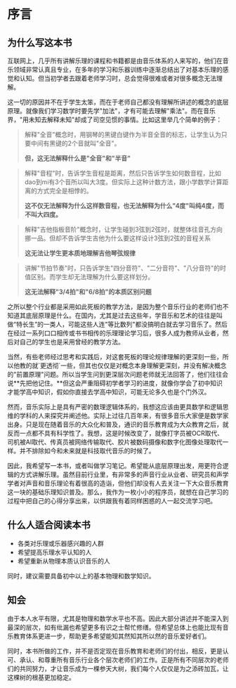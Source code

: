 # 序言

## 为什么写这本书

互联网上，几乎所有讲解乐理的课程和书籍都是由音乐体系的人来写的，他们在音乐领域非常认真且专业，在多年的学习和乐器训练中逐渐总结出了对基本乐理的感觉和认知。但当初学者去跟着老师学习时，总会觉得很难或者对很多概念无法理解。

这一切的原因并不在于学生太笨，而在于老师自己都没有理解所讲述的概念的底层原理。就像我们学习数学时要先学"加法"，才有可能去理解"乘法"。而在音乐界，"用未知去解释未知"却成了司空见惯的事情。比如这里举几个简单的例子：

> 解释"全音"概念时，用钢琴的黑键白键作为半音全音的标志，让学生认为只要中间有黑键的2个音就叫"全音"。
>
> **但，这无法解释什么是"全音"和"半音"**

> 解释"音程"时，告诉学生音程是距离，然后只告诉学生如何数音程，比如dao到mi有3个音所以叫大3度。但实际上这种计数方法，跟小学数学计算距离的方式完全是相悖的。
>
> **这不仅无法解释为什么这样数音程，也无法解释为什么"4度"叫纯4度，而不叫大四度。**

> 解释"吉他指板音阶"概念时，让学生碰到3弦到2弦时，就整体往音孔方向挪一品。但却不告诉学生吉他为什么要这样设计3弦到2弦的音程关系
>
> **这无法让学生更本质地理解吉他琴弦规律**

> 讲解"节拍节奏"时，只告诉学生"四分音符"、"二分音符"、"八分音符"的时值区别。而学生却无法理解为什么要这样划分。
>
> **这无法解释"3/4拍"和"6/8拍"的本质区别问题**

之所以整个行业都是采用如此死板的教学方法，是因为整个音乐行业的老师们也不知道其底层原理是什么。在国内，尤其是过去这些年，学音乐和艺术的往往是叫做“特长生”的一类人，可能这些人连"等比数列"都没搞明白就去学习音乐了。然后在经过一系列口口相传或书书相传的乐理理论学习后，很多人成为教师从业者，然后对自己的学生也是采用曾经的教学方法。

当然，有些老师经过思考和实践后，对这套死板的理论规律理解的更深刻一些，所以他教的就\`更透彻\`一些，但其也仅仅是对概念本身理解更深刻，并没有解决概念的"前置原理"问题。所以当学生问到更深层次问题老师就无法回答了，他们往往会说**先把他记住。**但这会严重阻碍初学者学习的进度，就像你学会了初中知识才能学高中知识，假如你直接去学高中知识，可能无论多久也是个门外汉。

然而，音乐实际上是具有严密的数理逻辑体系的，我想这应该由更具数学和逻辑思维的学科的人来探究并阐述他。实际上过往几百年来，有很多音乐大家便是数学家出身。只是现在随着音乐的大众化和普及，通识的音乐教育成为大众教育之后，就反而一点都不具有科学性了。我想，这是时候改变了，就像打字员被OCR取代、司机被AI取代、传真员被网络传输取代、胶片被数码摄像和数字化图像处理取代一样。并不排除如今和未来就是科技取代音乐的时候了。

因此，我希望写一本书，或者叫做学习笔记。希望能从底层原理出发，用更符合逻辑的方式讲解乐理。虽然目前行业里，有非常多的声音行业从业者、研究员和声学学者对声音和音乐理论有着很高的造诣，但他们却没有人去关注一下大众音乐教育这一块的基础乐理知识普及。那么，我作为一枚小小的程序员，就想在自己学习的过程中把自己的心得分享出来，以供跟我有着同样困惑的人一起交流学习吧。

## 什么人适合阅读本书

* 各类对乐理或乐器感兴趣的人群
* 希望提高乐理水平认知的人
* 希望重新从物理本质认识音乐的人

同时，建议需要具备初中以上的基本物理和数学知识。

## 知会

由于本人水平有限，尤其是物理和数学水平也不高。因此大部分讲述并不能深入到最深的层次，如有纰漏也希望更多有识之士帮忙修缮。但希望总体上也能比现有音乐教育体系更进一步，帮助更多希望能知其然知其所以然的音乐爱好者们。

同时，本书所做的工作，并不是否定现在音乐教育和老师们的付出，相反，更是认可、承认、和尊重所有音乐行业各个层次老师们的工作。正是所有不同层次的老师们的共同努力，才让音乐成为一棵参天大树，我们每个人仅仅是为之添砖加瓦，让这棵树的根基更加稳定。


